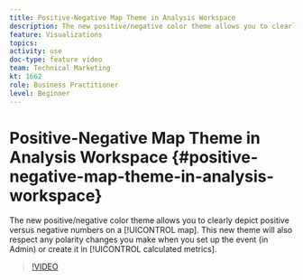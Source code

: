```yaml
---
title: Positive-Negative Map Theme in Analysis Workspace
description: The new positive/negative color theme allows you to clearly depict positive versus negative numbers on a map. This new theme will also respect any polarity changes you make when you set up the event (in Admin) or create it in calculated metrics.
feature: Visualizations
topics: 
activity: use
doc-type: feature video
team: Technical Marketing
kt: 1662
role: Business Practitioner
level: Beginner
---
```


# Positive-Negative Map Theme in Analysis Workspace {#positive-negative-map-theme-in-analysis-workspace}

The new positive/negative color theme allows you to clearly depict positive versus negative numbers on a [!UICONTROL map]. This new theme will also respect any polarity changes you make when you set up the event (in Admin) or create it in [!UICONTROL calculated metrics].

>[!VIDEO](https://video.tv.adobe.com/v/23127/?quality=12)
